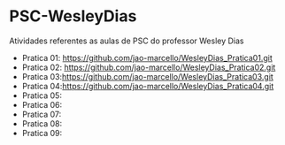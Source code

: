 # PSC-WesleyDias

Atividades referentes as aulas de PSC do professor Wesley Dias

 - Pratica 01: https://github.com/jao-marcello/WesleyDias_Pratica01.git
 - Pratica 02: https://github.com/jao-marcello/WesleyDias_Pratica02.git
 - Pratica 03:https://github.com/jao-marcello/WesleyDias_Pratica03.git
 - Pratica 04:https://github.com/jao-marcello/WesleyDias_Pratica04.git
 - Pratica 05:
 - Pratica 06:
 - Pratica 07:
 - Pratica 08:
 - Pratica 09:
 

